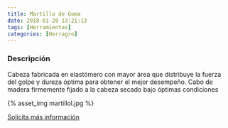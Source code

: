 ```yaml
---
title: Martillo de Goma
date: 2018-01-28 13:21:13
tags: [Herramientas]
categories: [Herragro]
---
```


### Descripción

Cabeza fabricada en elastómero con mayor área que distribuye la fuerza del golpe y dureza óptima para obtener el mejor desempeño. Cabo de madera firmemente fijado a la cabeza secado bajo óptimas condiciones

{% asset_img martillol.jpg %}

[Solicita más información](/contacto)
